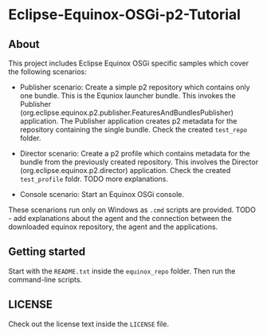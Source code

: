 # Eclipse-Equinox-OSGi-p2-Tutorial

## About
This project includes Eclipse Equinox OSGi specific samples which cover the following scenarios:

* Publisher scenario: Create a simple p2 repository which contains only one bundle. This is the Equniox launcher bundle. This invokes the Publisher (org.eclipse.equinox.p2.publisher.FeaturesAndBundlesPublisher) application. The Publisher application creates p2 metadata for the repository containing the single bundle. Check the created `test_repo` folder.

* Director scenario: Create a p2 profile which contains metadata for the bundle from the previously created repository. This involves the Director (org.eclipse.equinox.p2.director) application. Check the created `test_profile` foldr. TODO more explanations.

* Console scenario: Start an Equinox OSGi console.

These scenarions run only on Windows as `.cmd` scripts are provided.
TODO - add explanations about the agent and the connection between the downloaded equinox repository, the agent and the applications.

## Getting started
Start with the `README.txt` inside the `equinox_repo` folder.
Then run the command-line scripts.

## LICENSE
Check out the license text inside  the `LICENSE` file.
